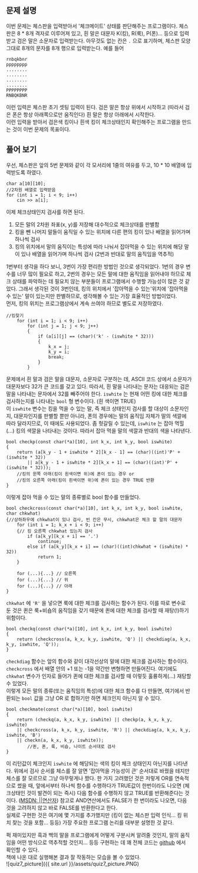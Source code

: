## 문제 설명  
이번 문제는 체스판을 입력받아서 '체크메이트' 상태를 판단해주는 프로그램이다. 체스판은 8 * 8개 격자로  이루어져 있고, 흰 말은 대문자 K(킹), R(룩), P(폰)... 등으로 입력받고 검은 말은 소문자로 입력받는다. 아무것도 없는 칸은 `.` 으로 표기하며, 체스판 모양 그대로 8개의 문자를 8개 행으로 입력받는다. 예를 들어  
```
rnbqkbnr
pppppppp
........
........
........
........
PPPPPPPP
RNBQKBNR
```
이런 입력은 체스판 초기 셋팅 입력이 된다. 검은 말은 항상 위에서 시작하고 (따라서 검은 폰은 항상 아래쪽으로만 움직인다) 흰 말은 항상 아래에서 시작한다.  
이런 입력을 받아서 검은색 킹이나 흰색 킹이 체크상태인지 확인해주는 프로그램을 만드는 것이 이번 문제의 목표이다.

## 풀어 보기  
우선, 체스판은 앞의 5번 문제와 같이 각 모서리에 1줄의 여유를 두고, 10 * 10 배열에 입력받도록 하였다.  
```
char a[10][10];
//2차원 배열로 입력받음
for (int i = 1; i < 9; i++)
	cin >> a[i];
```
이제 체크상태인지 검사를 하면 된다.  
1. 모든 말의 2차원 좌표(x, y)를 저장해 대수적으로 체크상태를 판별함
2. 킹을 뺀 나머지 말들이 움직일 수 있는 위치에 다른 편의 킹이 있나 배열을 읽어가며 하나씩 검사
3. 킹의 위치에서 말의 움직이는 특성에 따라 나눠서 잡아먹을 수 있는 위치에 해당 말이 있나 배열을 읽어가며 하나씩 검사 (2번과 반대로 말의 움직임을 역추적)  

1번부터 생각을 하다 보니, 3번이 가장 편리한 방법인 것으로 생각되었다. 1번의 경우 변수를 너무 많이 필요로 하고, 2번의 경우는 모든 말에 대한 움직임을 읽어내야 하므로 체크 상태를 파악하는 데 필요치 않는 부분들이 프로그램에서 수행할 가능성이 많은 것 같았다. 그래서 생각된 것이 3번인데, 킹의 위치에서 '잡아먹을 수 있는'위치에 '잡아먹을 수 있는' 말이 있는지만 판별하므로, 생각해볼 수 있는 가장 효율적인 방법이었다.  
먼저, 킹의 위치는 프로그램상에서 계속 쓰여야 하므로 별도로 저장하였다.
```
//킹찾기
	for (int i = 1; i < 9; i++)
		for (int j = 1; j < 9; j++)
		{
			if (a[i][j] == (char)('k' - (iswhite * 32)))
			{
				k_x = j;
				k_y = i;
				break;
			}
		}
```
문제에서 흰 말과 검은 말을 대문자, 소문자로 구분하는 데, ASCII 코드 상에서 소문자가 대문자보다 32가 큰 코드를 갖고 있다. 따라서, 흰 말을 나타내는 문자는 대응되는 검은 말을 나타내는 문자에서 32를 빼주어야 한다. `iswhite` 는 현재 어떤 킹에 대한 체크를 검사하는지를 나타내는 `bool` 형 변수이다. (흰 색이면 TRUE)  
이 `iswhite` 변수는 킹을 먹을 수 있는 말, 즉 체크 상태인지 검사를 할 대상이 소문자인지, 대문자인지를 판별할 뿐만 아니라, 폰의 경우에는 말의 움직임 자체가 말의 색깔에 따라 달라지므로, 이 때에도 사용되었다.  좀 헛갈릴 수 있는데, `iswhite` 는 잡아 먹힐(...) 킹의 색깔을 나타내는 것이다. 따라서 잡아 먹을 말의 색깔과 반대의 색을 나타낸다.
```
bool checkp(const char(*a)[10], int k_x, int k_y, bool iswhite)
{
	return (a[k_y - 1 + iswhite * 2][k_x - 1] == (char)((int)'P' + (iswhite * 32))
		|| a[k_y - 1 + iswhite * 2][k_x + 1] == (char)((int)'P' + (iswhite * 32)));
	//킹의 윈쪽 아래(킹이 흰색이면 위)에 폰이 있는 경우 or
	//킹의 오른쪽 아래(킹이 흰색이면 위)에 폰이 있는 경우 TRUE 반환
}
```
이렇게 잡아 먹을 수 있는 말의 종류별로 bool 함수를 만들었다.  
```
bool checkcross(const char(*a)[10], int k_x, int k_y, bool iswhite, char chkwhat)
{//상하좌우에 chkwhat이 있나 검사, 빈 칸은 무시, chkwhat은 체크 할 말의 대문자
	for (int i = 1; k_x + i < 9; i++)
	{// 킹 오른쪽 chkwhat 있는지 검사
		if (a[k_y][k_x + i] == '.')
			continue;
		else if (a[k_y][k_x + i] == (char)((int)chkwhat + (iswhite) * 32))
			return 1;
	}

	for (...){...} // 오른쪽
	for (...){...} // 위
	for (...){...} // 아래
}
```
`chkwhat` 에 `'R'` 을 넣으면 룩에 대한 체크를 검사하는 함수가 된다. 이를 따로 변수로 둔 것은 퀸은 룩+비숍의 움직임을 갖기 때문에 퀸에 대한 체크를 검사할 때 재탕(!)하기 위함이다.  
```
bool checkq(const char(*a)[10], int k_x, int k_y, bool iswhite)
{
	return (checkcross(a, k_x, k_y, iswhite, 'Q') || checkdiag(a, k_x, k_y, iswhite, 'Q'));
}
```
`checkdiag` 함수는 앞의 함수와 같이 대각선상의 말에 대한 체크를 검사하는 함수이다. `checkcross` 에서 배열 안의 +1 또는 -1을 약간만 변형하면 만들어진다. 여기에도 `chkwhat` 변수가 인자로 들어가 퀸에 대한 체크를 검사할 때 이렇듯 훌륭하게(...) 재탕할 수 있었다.  
이렇게 모든 말의 종류(또는 움직임의 특성)에 대한 체크 함수를 다 만들면, 여기에서 반환되는 `bool` 값을 그냥 OR 로 합하기만 하면 체크인지 아닌지 알 수 있다.
```
bool checkmate(const char(*a)[10], bool iswhite)
{
	return (checkq(a, k_x, k_y, iswhite) || checkp(a, k_x, k_y, iswhite)
	|| checkcross(a, k_x, k_y, iswhite, 'R') || checkdiag(a, k_x, k_y, iswhite, 'B')
	|| checkn(a, k_x, k_y, iswhite));
		//퀸, 폰, 룩, 비숍, 나이트 순서대로 검사
}
```
이 리턴값이 체크인지 `iswhite` 에 해당되는 색의 킹이 체크 상태인지 아닌지를 나타낸다. 위에서 검사 순서를 체스를 잘 알면 '잡아먹을 가능성이 큰' 순서대로 바꿨을 테지만 체스를 잘 모르므로 그냥 아무렇게나 짰다. 한 가지 고려했던 것은 저렇게 OR를 연속적으로 썼을 때, 앞에서부터 하나씩 함수를 수행하다가 TRUE값이 한번이라도 나오면 (체크상태인 것이 발견이 되는 즉시) 다음 함수를 수행하지 않고 TRUE를 반환해준다는 것이다. ([MSDN: ||연산자](https://msdn.microsoft.com/ko-kr/library/f355wky8.aspx)) 참고로 AND연산에서도 FALSE가 한 번이라도 나오면, 다음 것을 고려하지 않고 바로 FALSE를 반환한다고 한다.  
실제로 구현한 것은 여기에 몇 가지를 추가했지만 (킹이 없는 체스판 입력 인식... 킹 위치 찾는 것을 포함... 등등) 가장 주요한 프로그램 논리를 대부분 설명한 것 같다.  

퍽 재미있지만 흑과 백의 말을 프로그램에게 어떻게 구분시켜 알려줄 것인지, 말의 움직임을 어떤 방식으로 역추적할 것인지... 등등 구현하는 데 꽤 전체 코드는 [github](https://github.com/jewon/Programming-Challenges/blob/master/Q7/main.cpp) 에서 확인할 수 있다.  
책에 나온 대로 실행해본 결과 잘 작동하는 모습을 볼 수 있었다.  
![quiz7_picture]({{ site.url }}/assets/quiz7_picture.PNG)
